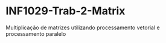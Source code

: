 # INF1029-Trab-2-Matrix
Multiplicação de matrizes utilizando processamento vetorial e processamento paralelo
